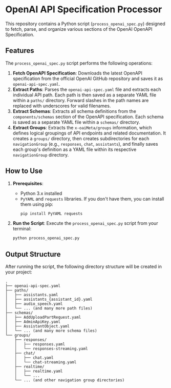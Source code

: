 # OpenAI API Specification Processor

This repository contains a Python script (`process_openai_spec.py`) designed to fetch, parse, and organize various sections of the OpenAI OpenAPI Specification.

## Features

The `process_openai_spec.py` script performs the following operations:

1.  **Fetch OpenAPI Specification**: Downloads the latest OpenAPI specification from the official OpenAI GitHub repository and saves it as `openai-api-spec.yaml`.
2.  **Extract Paths**: Parses the `openai-api-spec.yaml` file and extracts each individual API path. Each path is then saved as a separate YAML file within a `paths/` directory. Forward slashes in the path names are replaced with underscores for valid filenames.
3.  **Extract Schemas**: Extracts all schema definitions from the `components/schemas` section of the OpenAPI specification. Each schema is saved as a separate YAML file within a `schemas/` directory.
4.  **Extract Groups**: Extracts the `x-oaiMeta/groups` information, which defines logical groupings of API endpoints and related documentation. It creates a `groups/` directory, then creates subdirectories for each `navigationGroup` (e.g., `responses`, `chat`, `assistants`), and finally saves each group's definition as a YAML file within its respective `navigationGroup` directory.

## How to Use

1.  **Prerequisites**:
    *   Python 3.x installed
    *   `PyYAML` and `requests` libraries. If you don't have them, you can install them using pip:
        ```bash
        pip install PyYAML requests
        ```

2.  **Run the Script**:
    Execute the `process_openai_spec.py` script from your terminal:
    ```bash
    python process_openai_spec.py
    ```

## Output Structure

After running the script, the following directory structure will be created in your project:

```
.
├── openai-api-spec.yaml
├── paths/
│   ├── assistants.yaml
│   ├── assistants_{assistant_id}.yaml
│   ├── audio_speech.yaml
│   └── ... (and many more path files)
├── schemas/
│   ├── AddUploadPartRequest.yaml
│   ├── AdminApiKey.yaml
│   ├── AssistantObject.yaml
│   └── ... (and many more schema files)
└── groups/
    ├── responses/
    │   ├── responses.yaml
    │   └── responses-streaming.yaml
    ├── chat/
    │   ├── chat.yaml
    │   └── chat-streaming.yaml
    ├── realtime/
    │   ├── realtime.yaml
    │   └── ...
    └── ... (and other navigation group directories)